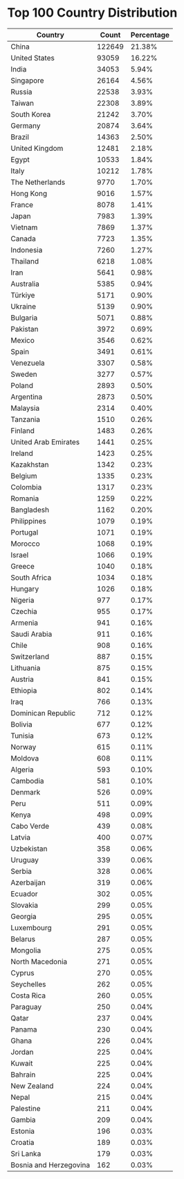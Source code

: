 # Top 100 Country Distribution
| Country | Count | Percentage |
|----|----|----|
| China | 122649 | 21.38% |
| United States | 93059 | 16.22% |
| India | 34053 | 5.94% |
| Singapore | 26164 | 4.56% |
| Russia | 22538 | 3.93% |
| Taiwan | 22308 | 3.89% |
| South Korea | 21242 | 3.70% |
| Germany | 20874 | 3.64% |
| Brazil | 14363 | 2.50% |
| United Kingdom | 12481 | 2.18% |
| Egypt | 10533 | 1.84% |
| Italy | 10212 | 1.78% |
| The Netherlands | 9770 | 1.70% |
| Hong Kong | 9016 | 1.57% |
| France | 8078 | 1.41% |
| Japan | 7983 | 1.39% |
| Vietnam | 7869 | 1.37% |
| Canada | 7723 | 1.35% |
| Indonesia | 7260 | 1.27% |
| Thailand | 6218 | 1.08% |
| Iran | 5641 | 0.98% |
| Australia | 5385 | 0.94% |
| Türkiye | 5171 | 0.90% |
| Ukraine | 5139 | 0.90% |
| Bulgaria | 5071 | 0.88% |
| Pakistan | 3972 | 0.69% |
| Mexico | 3546 | 0.62% |
| Spain | 3491 | 0.61% |
| Venezuela | 3307 | 0.58% |
| Sweden | 3277 | 0.57% |
| Poland | 2893 | 0.50% |
| Argentina | 2873 | 0.50% |
| Malaysia | 2314 | 0.40% |
| Tanzania | 1510 | 0.26% |
| Finland | 1483 | 0.26% |
| United Arab Emirates | 1441 | 0.25% |
| Ireland | 1423 | 0.25% |
| Kazakhstan | 1342 | 0.23% |
| Belgium | 1335 | 0.23% |
| Colombia | 1317 | 0.23% |
| Romania | 1259 | 0.22% |
| Bangladesh | 1162 | 0.20% |
| Philippines | 1079 | 0.19% |
| Portugal | 1071 | 0.19% |
| Morocco | 1068 | 0.19% |
| Israel | 1066 | 0.19% |
| Greece | 1040 | 0.18% |
| South Africa | 1034 | 0.18% |
| Hungary | 1026 | 0.18% |
| Nigeria | 977 | 0.17% |
| Czechia | 955 | 0.17% |
| Armenia | 941 | 0.16% |
| Saudi Arabia | 911 | 0.16% |
| Chile | 908 | 0.16% |
| Switzerland | 887 | 0.15% |
| Lithuania | 875 | 0.15% |
| Austria | 841 | 0.15% |
| Ethiopia | 802 | 0.14% |
| Iraq | 766 | 0.13% |
| Dominican Republic | 712 | 0.12% |
| Bolivia | 677 | 0.12% |
| Tunisia | 673 | 0.12% |
| Norway | 615 | 0.11% |
| Moldova | 608 | 0.11% |
| Algeria | 593 | 0.10% |
| Cambodia | 581 | 0.10% |
| Denmark | 526 | 0.09% |
| Peru | 511 | 0.09% |
| Kenya | 498 | 0.09% |
| Cabo Verde | 439 | 0.08% |
| Latvia | 400 | 0.07% |
| Uzbekistan | 358 | 0.06% |
| Uruguay | 339 | 0.06% |
| Serbia | 328 | 0.06% |
| Azerbaijan | 319 | 0.06% |
| Ecuador | 302 | 0.05% |
| Slovakia | 299 | 0.05% |
| Georgia | 295 | 0.05% |
| Luxembourg | 291 | 0.05% |
| Belarus | 287 | 0.05% |
| Mongolia | 275 | 0.05% |
| North Macedonia | 271 | 0.05% |
| Cyprus | 270 | 0.05% |
| Seychelles | 262 | 0.05% |
| Costa Rica | 260 | 0.05% |
| Paraguay | 250 | 0.04% |
| Qatar | 237 | 0.04% |
| Panama | 230 | 0.04% |
| Ghana | 226 | 0.04% |
| Jordan | 225 | 0.04% |
| Kuwait | 225 | 0.04% |
| Bahrain | 225 | 0.04% |
| New Zealand | 224 | 0.04% |
| Nepal | 215 | 0.04% |
| Palestine | 211 | 0.04% |
| Gambia | 209 | 0.04% |
| Estonia | 196 | 0.03% |
| Croatia | 189 | 0.03% |
| Sri Lanka | 179 | 0.03% |
| Bosnia and Herzegovina | 162 | 0.03% |
